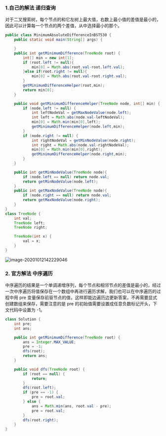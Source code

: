 ### 1.自己的解法 递归查询

对于二叉搜索树，每个节点的和它左树上最大值，右数上最小值的差值是最小的，因此可以计算每一个节点的两个差值，从中选择最小的那个。

```java
public class MinimumAbsoluteDifferenceInBST530 {
    public static void main(String[] args) {

    }
    public int getMinimumDifference(TreeNode root) {
        int[] min = new int[1];
        if (root.left != null){
            min[0] = Math.abs(root.val-root.left.val);
        }else if(root.right != null){
            min[0] = Math.abs(root.val-root.right.val);
        }
        getMinimumDifferenceHelper(root,min);
        return min[0];
    }

    public void getMinimumDifferenceHelper(TreeNode node, int[] min) {
        if (node.left != null) {
            int leftNodeVal = getMaxNodeValue(node.left);
            int left = Math.abs(node.val-leftNodeVal);
            min[0] = Math.min(min[0],left);
            getMinimumDifferenceHelper(node.left,min);
        }
        if (node.right != null) {
            int rightNodeVal = getMinNodeValue(node.right);
            int right = Math.abs(node.val-rightNodeVal);
            min[0] = Math.min(min[0],right);
            getMinimumDifferenceHelper(node.right,min);
        }
    }

    public int getMinNodeValue(TreeNode node){
        if (node.left == null) return node.val;
        return getMinNodeValue(node.left);
    }
    public int getMaxNodeValue(TreeNode node){
        if (node.right == null) return node.val;
        return getMaxNodeValue(node.right);
    }
}
class TreeNode {
    int val;
    TreeNode left;
    TreeNode right;

    TreeNode(int x) {
        val = x;
    }
}
```



![image-20201012142229046](C:\Users\19316\AppData\Roaming\Typora\typora-user-images\image-20201012142229046.png)

### 2. 官方解法 中序遍历 

中序遍历的结果是一个单调递增序列，每个节点和相邻节点的差值是最小的，经过一次中序遍历将值保存在一个数组中再进行遍历求解，我们也可以在中序遍历的过程中用 pre 变量保存前驱节点的值，这样即能边遍历边更新答案，不再需要显式创建数组来保存，需要注意的是 pre 的初始值需要设置成任意负数标记开头，下文代码中设置为 -1。

```java
class Solution {
    int pre;
    int ans;

    public int getMinimumDifference(TreeNode root) {
        ans = Integer.MAX_VALUE;
        pre = -1;
        dfs(root);
        return ans;
    }

    public void dfs(TreeNode root) {
        if (root == null) {
            return;
        }
        dfs(root.left);
        if (pre == -1) {
            pre = root.val;
        } else {
            ans = Math.min(ans, root.val - pre);
            pre = root.val;
        }
        dfs(root.right);
    }
}
```

